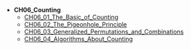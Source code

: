 * **CH06_Counting**
    * [CH06_01_The_Basic_of_Counting](math/Discrete_Mathematics_Explained_in_Detail-master/CH06_Counting/CH06_01_The_Basic_of_Counting.md)
    * [CH06_02_The_Pigeonhole_Principle](math/Discrete_Mathematics_Explained_in_Detail-master/CH06_Counting/CH06_02_The_Pigeonhole_Principle.md)
    * [CH06_03_Generalized_Permutations_and_Combinations](math/Discrete_Mathematics_Explained_in_Detail-master/CH06_Counting/CH06_03_Generalized_Permutations_and_Combinations.md)
    * [CH06_04_Algorithms_About_Counting](math/Discrete_Mathematics_Explained_in_Detail-master/CH06_Counting/CH06_04_Algorithms_About_Counting.md)